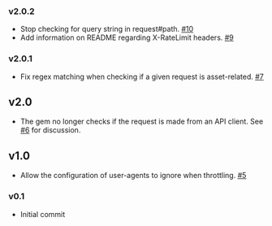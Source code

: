 ### v2.0.2
- Stop checking for query string in request#path. [#10](https://github.com/myfreecomm/nexaas-throttle/pull/10)
- Add information on README regarding X-RateLimit headers. [#9](https://github.com/myfreecomm/nexaas-throttle/pull/9)
### v2.0.1
- Fix regex matching when checking if a given request is asset-related. [#7](https://github.com/myfreecomm/nexaas-throttle/pull/7)
## v2.0
- The gem no longer checks if the request is made from an API client. See [#6](https://github.com/myfreecomm/nexaas-throttle/pull/6) for discussion.
## v1.0
- Allow the configuration of user-agents to ignore when throttling. [#5](https://github.com/myfreecomm/nexaas-throttle/pull/5)
### v0.1
- Initial commit
